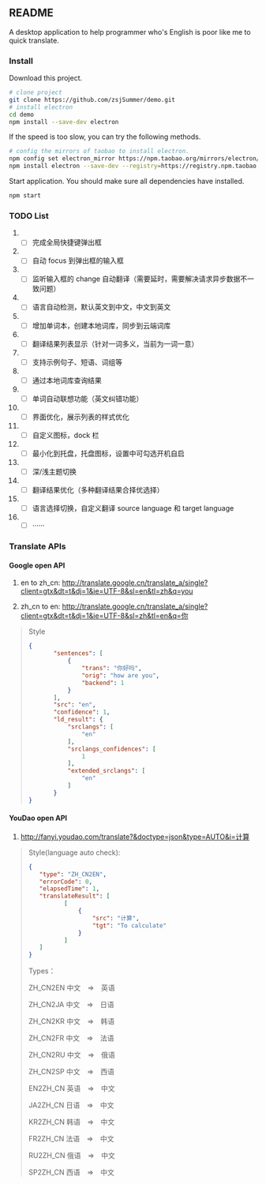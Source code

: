 ## README

A desktop application to help programmer who's English is poor like me to quick translate.

### Install

Download this project.

```sh
# clone project
git clone https://github.com/zsjSummer/demo.git
# install electron
cd demo
npm install --save-dev electron
```

If the speed is too slow, you can try the following methods.

```sh
# config the mirrors of taobao to install electron.
npm config set electron_mirror https://npm.taobao.org/mirrors/electron/
npm install electron --save-dev --registry=https://registry.npm.taobao.org
```

Start application. You should make sure all dependencies have installed.

```sh
npm start
```

### TODO List

1. - [ ] 完成全局快捷键弹出框
2. - [ ] 自动 focus 到弹出框的输入框
3. - [ ] 监听输入框的 change 自动翻译（需要延时，需要解决请求异步数据不一致问题）
4. - [ ] 语言自动检测，默认英文到中文，中文到英文
5. - [ ] 增加单词本，创建本地词库，同步到云端词库
6. - [ ] 翻译结果列表显示（针对一词多义，当前为一词一意）
7. - [ ] 支持示例句子、短语、词组等
8. - [ ] 通过本地词库查询结果
9. - [ ] 单词自动联想功能（英文纠错功能）
10. - [ ] 界面优化，展示列表的样式优化
11. - [ ] 自定义图标，dock 栏
12. - [ ] 最小化到托盘，托盘图标，设置中可勾选开机自启
13. - [ ] 深/浅主题切换
14. - [ ] 翻译结果优化（多种翻译结果合择优选择）
15. - [ ] 语言选择切换，自定义翻译 source language 和 target language
16. - [ ] ······

### Translate APIs

#### Google open API

1. en to zh_cn: http://translate.google.cn/translate_a/single?client=gtx&dt=t&dj=1&ie=UTF-8&sl=en&tl=zh&q=you

2. zh_cn to en: http://translate.google.cn/translate_a/single?client=gtx&dt=t&dj=1&ie=UTF-8&sl=zh&tl=en&q=你 

>Style
>
>```json
>{
>        "sentences": [
>            {
>                "trans": "你好吗",
>                "orig": "how are you",
>                "backend": 1
>            }
>        ],
>        "src": "en",
>        "confidence": 1,
>        "ld_result": {
>            "srclangs": [
>                "en"
>            ],
>            "srclangs_confidences": [
>                1
>            ],
>            "extended_srclangs": [
>                "en"
>            ]
>        }
>}
>```
>

#### YouDao open API

1. http://fanyi.youdao.com/translate?&doctype=json&type=AUTO&i=计算

>Style(language auto check):
>
>```json
>{
>    "type": "ZH_CN2EN",
>    "errorCode": 0,
>    "elapsedTime": 1,
>    "translateResult": [
>           [
>               {
>                   "src": "计算",
>                   "tgt": "To calculate"
>               }
>           ]
>    ]
>}
>```
>
>Types：
>
>ZH_CN2EN 中文　=>　英语
>
>ZH_CN2JA 中文　=>　日语
>
>ZH_CN2KR 中文　=>　韩语
>
>ZH_CN2FR 中文　=>　法语
>
>ZH_CN2RU 中文　=>　俄语
>
>ZH_CN2SP 中文　=>　西语
>
>EN2ZH_CN 英语　=>　中文
>
>JA2ZH_CN 日语　=>　中文
>
>KR2ZH_CN 韩语　=>　中文
>
>FR2ZH_CN 法语　=>　中文
>
>RU2ZH_CN 俄语　=>　中文
>
>SP2ZH_CN 西语　=>　中文
>
>

